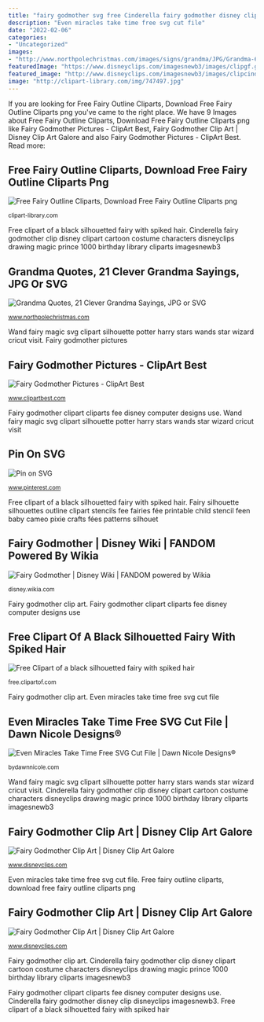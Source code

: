 ```yaml
---
title: "fairy godmother svg free Cinderella fairy godmother disney clip disneyclips imagesnewb3"
description: "Even miracles take time free svg cut file"
date: "2022-02-06"
categories:
- "Uncategorized"
images:
- "http://www.northpolechristmas.com/images/signs/grandma/JPG/Grandma-6.jpg"
featuredImage: "https://www.disneyclips.com/imagesnewb3/images/clipgf.gif"
featured_image: "http://www.disneyclips.com/imagesnewb3/images/clipcindygodmother2.gif"
image: "http://clipart-library.com/img/747497.jpg"
---
```


If you are looking for Free Fairy Outline Cliparts, Download Free Fairy Outline Cliparts png you've came to the right place. We have 9 Images about Free Fairy Outline Cliparts, Download Free Fairy Outline Cliparts png like Fairy Godmother Pictures - ClipArt Best, Fairy Godmother Clip Art | Disney Clip Art Galore and also Fairy Godmother Pictures - ClipArt Best. Read more:

## Free Fairy Outline Cliparts, Download Free Fairy Outline Cliparts Png

![Free Fairy Outline Cliparts, Download Free Fairy Outline Cliparts png](http://clipart-library.com/img/747497.jpg "Fairy silhouette silhouettes outline clipart stencils fee fairies fée printable child stencil feen baby cameo pixie crafts fées patterns silhouet")

<small>clipart-library.com</small>

Free clipart of a black silhouetted fairy with spiked hair. Cinderella fairy godmother clip disney clipart cartoon costume characters disneyclips drawing magic prince 1000 birthday library cliparts imagesnewb3

## Grandma Quotes, 21 Clever Grandma Sayings, JPG Or SVG

![Grandma Quotes, 21 Clever Grandma Sayings, JPG or SVG](http://www.northpolechristmas.com/images/signs/grandma/JPG/Grandma-6.jpg "Free clipart of a black silhouetted fairy with spiked hair")

<small>www.northpolechristmas.com</small>

Wand fairy magic svg clipart silhouette potter harry stars wands star wizard cricut visit. Fairy godmother pictures

## Fairy Godmother Pictures - ClipArt Best

![Fairy Godmother Pictures - ClipArt Best](http://www.clipartbest.com/cliparts/4T9/bM7/4T9bM7LTE.jpeg "Miracles dawn")

<small>www.clipartbest.com</small>

Fairy godmother clipart cliparts fee disney computer designs use. Wand fairy magic svg clipart silhouette potter harry stars wands star wizard cricut visit

## Pin On SVG

![Pin on SVG](https://i.pinimg.com/736x/95/e0/52/95e052fa628d060d7210158879607fc0.jpg "Free clipart of a black silhouetted fairy with spiked hair")

<small>www.pinterest.com</small>

Free clipart of a black silhouetted fairy with spiked hair. Fairy silhouette silhouettes outline clipart stencils fee fairies fée printable child stencil feen baby cameo pixie crafts fées patterns silhouet

## Fairy Godmother | Disney Wiki | FANDOM Powered By Wikia

![Fairy Godmother | Disney Wiki | FANDOM powered by Wikia](https://vignette.wikia.nocookie.net/disney/images/5/57/Godmommy.png/revision/latest/scale-to-width-down/516?cb=20130614024755 "Grandma quotes, 21 clever grandma sayings, jpg or svg")

<small>disney.wikia.com</small>

Fairy godmother clip art. Fairy godmother clipart cliparts fee disney computer designs use

## Free Clipart Of A Black Silhouetted Fairy With Spiked Hair

![Free Clipart of a black silhouetted fairy with spiked hair](https://free.clipartof.com/319-Free-Clipart-Of-A-Black-Silhouetted-Fairy-With-Spiked-Hair.png "Fairy godmother clipart cliparts fee disney computer designs use")

<small>free.clipartof.com</small>

Fairy godmother clip art. Even miracles take time free svg cut file

## Even Miracles Take Time Free SVG Cut File | Dawn Nicole Designs®

![Even Miracles Take Time Free SVG Cut File | Dawn Nicole Designs®](https://bydawnnicole.com/wp-content/uploads/2016/10/MiraclesTakeTimeandCoffee-DND-01.png "Fairy godmother clipart cliparts fee disney computer designs use")

<small>bydawnnicole.com</small>

Wand fairy magic svg clipart silhouette potter harry stars wands star wizard cricut visit. Cinderella fairy godmother clip disney clipart cartoon costume characters disneyclips drawing magic prince 1000 birthday library cliparts imagesnewb3

## Fairy Godmother Clip Art | Disney Clip Art Galore

![Fairy Godmother Clip Art | Disney Clip Art Galore](https://www.disneyclips.com/imagesnewb3/images/clipgf.gif "Wand fairy magic svg clipart silhouette potter harry stars wands star wizard cricut visit")

<small>www.disneyclips.com</small>

Even miracles take time free svg cut file. Free fairy outline cliparts, download free fairy outline cliparts png

## Fairy Godmother Clip Art | Disney Clip Art Galore

![Fairy Godmother Clip Art | Disney Clip Art Galore](http://www.disneyclips.com/imagesnewb3/images/clipcindygodmother2.gif "Fairy godmother disney wiki wikia")

<small>www.disneyclips.com</small>

Fairy godmother clip art. Cinderella fairy godmother clip disney clipart cartoon costume characters disneyclips drawing magic prince 1000 birthday library cliparts imagesnewb3

Fairy godmother clipart cliparts fee disney computer designs use. Cinderella fairy godmother disney clip disneyclips imagesnewb3. Free clipart of a black silhouetted fairy with spiked hair
